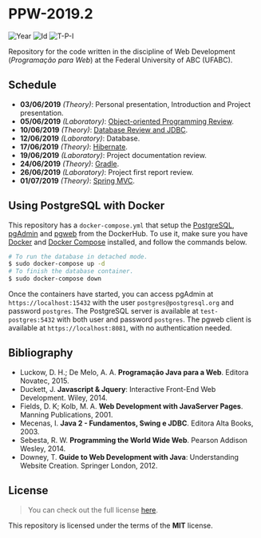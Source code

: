 # PPW-2019.2
![Year][year] ![Id][id] ![T-P-I][tpi]

Repository for the code written in the discipline of
Web Development (*Programação para Web*) at the 
Federal University of ABC (UFABC).

[year]: https://flat.badgen.net/badge/year/2019.2/blue
[id]: https://flat.badgen.net/badge/id/MCZA019-13/orange
[tpi]: https://flat.badgen.net/badge/T-P-I/2-2-4/grey

## Schedule

- **03/06/2019** *(Theory)*: Personal presentation, Introduction
      and Project presentation.
- **05/06/2019** *(Laboratory)*: [Object-oriented Programming Review].
- **10/06/2019** *(Theory)*: [Database Review and JDBC].
- **12/06/2019** *(Laboratory)*: Database.
- **17/06/2019** *(Theory)*: [Hibernate].
- **19/06/2019** *(Laboratory)*: Project documentation review.
- **24/06/2019** *(Theory)*: [Gradle].
- **26/06/2019** *(Laboratory)*: Project first report review.
- **01/07/2019** *(Theory)*: [Spring MVC].

[Object-oriented Programming Review]: laboratory/2019.06.05/
[Database Review and JDBC]: laboratory/2019.06.10/
[Hibernate]: laboratory/2019.06.17/
[Gradle]: laboratory/2019.06.24/
[Spring MVC]: laboratory/2019.07.01/

## Using PostgreSQL with Docker

This repository has a `docker-compose.yml` that setup the [PostgreSQL],
[pgAdmin] and [pgweb] from the DockerHub. To use it, make sure you have
[Docker] and [Docker Compose] installed, and follow the commands below.

```bash
# To run the database in detached mode.
$ sudo docker-compose up -d
# To finish the database container.
$ sudo docker-compose down
```

Once the containers have started, you can access pgAdmin at
`https://localhost:15432` with the user `postgres@postgresql.org`
and password `postgres`. The PostgreSQL server is available at 
`test-postgres:5432` with both user and password `postgres`.
The pgweb client is available at `https://localhost:8081`,
with no authentication needed.

[PostgreSQL]: https://www.postgresql.org/
[pgAdmin]: https://www.pgadmin.org/
[pgweb]: https://sosedoff.github.io/pgweb/
[Docker]: https://www.docker.com/get-started
[Docker Compose]: https://docs.docker.com/compose/

## Bibliography

- Luckow, D. H.; De Melo, A. A. **Programação Java para a Web**.
  Editora Novatec, 2015.
- Duckett, J. **Javascript & Jquery**: Interactive Front-End 
  Web Development. Wiley, 2014.
- Fields, D. K; Kolb, M. A. **Web Development with JavaServer 
  Pages**. Manning Publications, 2001.
- Mecenas, I. **Java 2 - Fundamentos, Swing e JDBC**.
  Editora Alta Books, 2003.
- Sebesta, R. W. **Programming the World Wide Web**.
  Pearson Addison Wesley, 2014.
- Downey, T. **Guide to Web Development with Java**:
  Understanding Website Creation. Springer London, 2012.

## License

> You can check out the full license [here](LICENSE).

This repository is licensed under the terms of the **MIT** license.
